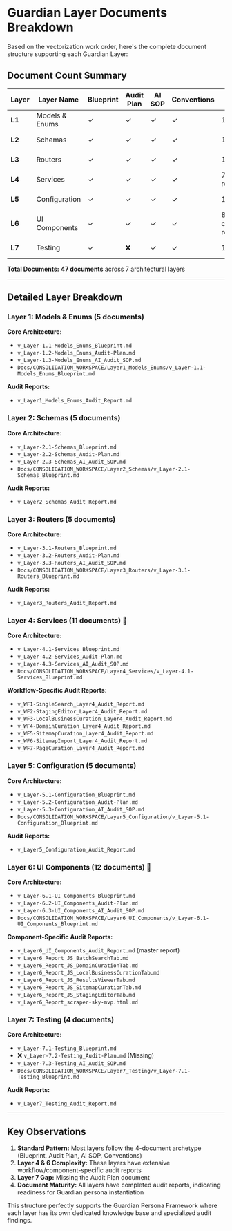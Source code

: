 # Guardian Layer Documents Breakdown

Based on the vectorization work order, here's the complete document structure supporting each Guardian Layer:

## Document Count Summary

| Layer | Layer Name | Blueprint | Audit Plan | AI SOP | Conventions | Audit Reports | **Total** |
|-------|------------|-----------|------------|--------|-------------|---------------|-----------|
| **L1** | Models & Enums | ✓ | ✓ | ✓ | ✓ | 1 report | **5 docs** |
| **L2** | Schemas | ✓ | ✓ | ✓ | ✓ | 1 report | **5 docs** |
| **L3** | Routers | ✓ | ✓ | ✓ | ✓ | 1 report | **5 docs** |
| **L4** | Services | ✓ | ✓ | ✓ | ✓ | 7 workflow reports | **11 docs** |
| **L5** | Configuration | ✓ | ✓ | ✓ | ✓ | 1 report | **5 docs** |
| **L6** | UI Components | ✓ | ✓ | ✓ | ✓ | 8 component reports | **12 docs** |
| **L7** | Testing | ✓ | ❌ | ✓ | ✓ | 1 report | **4 docs** |

**Total Documents:** **47 documents** across 7 architectural layers

---

## Detailed Layer Breakdown

### Layer 1: Models & Enums (5 documents)
**Core Architecture:**
- `v_Layer-1.1-Models_Enums_Blueprint.md`
- `v_Layer-1.2-Models_Enums_Audit-Plan.md` 
- `v_Layer-1.3-Models_Enums_AI_Audit_SOP.md`
- `Docs/CONSOLIDATION_WORKSPACE/Layer1_Models_Enums/v_Layer-1.1-Models_Enums_Blueprint.md`

**Audit Reports:**
- `v_Layer1_Models_Enums_Audit_Report.md`

### Layer 2: Schemas (5 documents)
**Core Architecture:**
- `v_Layer-2.1-Schemas_Blueprint.md`
- `v_Layer-2.2-Schemas_Audit-Plan.md`
- `v_Layer-2.3-Schemas_AI_Audit_SOP.md`
- `Docs/CONSOLIDATION_WORKSPACE/Layer2_Schemas/v_Layer-2.1-Schemas_Blueprint.md`

**Audit Reports:**
- `v_Layer2_Schemas_Audit_Report.md`

### Layer 3: Routers (5 documents)
**Core Architecture:**
- `v_Layer-3.1-Routers_Blueprint.md`
- `v_Layer-3.2-Routers_Audit-Plan.md`
- `v_Layer-3.3-Routers_AI_Audit_SOP.md`
- `Docs/CONSOLIDATION_WORKSPACE/Layer3_Routers/v_Layer-3.1-Routers_Blueprint.md`

**Audit Reports:**
- `v_Layer3_Routers_Audit_Report.md`

### Layer 4: Services (11 documents) 🌟
**Core Architecture:**
- `v_Layer-4.1-Services_Blueprint.md`
- `v_Layer-4.2-Services_Audit-Plan.md`
- `v_Layer-4.3-Services_AI_Audit_SOP.md`
- `Docs/CONSOLIDATION_WORKSPACE/Layer4_Services/v_Layer-4.1-Services_Blueprint.md`

**Workflow-Specific Audit Reports:**
- `v_WF1-SingleSearch_Layer4_Audit_Report.md`
- `v_WF2-StagingEditor_Layer4_Audit_Report.md`
- `v_WF3-LocalBusinessCuration_Layer4_Audit_Report.md`
- `v_WF4-DomainCuration_Layer4_Audit_Report.md`
- `v_WF5-SitemapCuration_Layer4_Audit_Report.md`
- `v_WF6-SitemapImport_Layer4_Audit_Report.md`
- `v_WF7-PageCuration_Layer4_Audit_Report.md`

### Layer 5: Configuration (5 documents)
**Core Architecture:**
- `v_Layer-5.1-Configuration_Blueprint.md`
- `v_Layer-5.2-Configuration_Audit-Plan.md`
- `v_Layer-5.3-Configuration_AI_Audit_SOP.md`
- `Docs/CONSOLIDATION_WORKSPACE/Layer5_Configuration/v_Layer-5.1-Configuration_Blueprint.md`

**Audit Reports:**
- `v_Layer5_Configuration_Audit_Report.md`

### Layer 6: UI Components (12 documents) 🌟
**Core Architecture:**
- `v_Layer-6.1-UI_Components_Blueprint.md`
- `v_Layer-6.2-UI_Components_Audit-Plan.md`
- `v_Layer-6.3-UI_Components_AI_Audit_SOP.md`
- `Docs/CONSOLIDATION_WORKSPACE/Layer6_UI_Components/v_Layer-6.1-UI_Components_Blueprint.md`

**Component-Specific Audit Reports:**
- `v_Layer6_UI_Components_Audit_Report.md` (master report)
- `v_Layer6_Report_JS_BatchSearchTab.md`
- `v_Layer6_Report_JS_DomainCurationTab.md`
- `v_Layer6_Report_JS_LocalBusinessCurationTab.md`
- `v_Layer6_Report_JS_ResultsViewerTab.md`
- `v_Layer6_Report_JS_SitemapCurationTab.md`
- `v_Layer6_Report_JS_StagingEditorTab.md`
- `v_Layer6_Report_scraper-sky-mvp.html.md`

### Layer 7: Testing (4 documents)
**Core Architecture:**
- `v_Layer-7.1-Testing_Blueprint.md`
- ❌ `v_Layer-7.2-Testing_Audit-Plan.md` (Missing)
- `v_Layer-7.3-Testing_AI_Audit_SOP.md`
- `Docs/CONSOLIDATION_WORKSPACE/Layer7_Testing/v_Layer-7.1-Testing_Blueprint.md`

**Audit Reports:**
- `v_Layer7_Testing_Audit_Report.md`

---

## Key Observations

1. **Standard Pattern:** Most layers follow the 4-document archetype (Blueprint, Audit Plan, AI SOP, Conventions)
2. **Layer 4 & 6 Complexity:** These layers have extensive workflow/component-specific audit reports
3. **Layer 7 Gap:** Missing the Audit Plan document
4. **Document Maturity:** All layers have completed audit reports, indicating readiness for Guardian persona instantiation

This structure perfectly supports the Guardian Persona Framework where each layer has its own dedicated knowledge base and specialized audit findings.